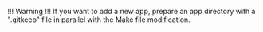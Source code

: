 !!! Warning !!!
If you want to add a new app, prepare an app directory with a ".gitkeep" file in parallel with the Make file modification.